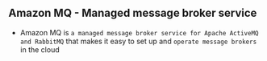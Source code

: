## Amazon MQ - Managed message broker service

- Amazon MQ is `a managed message broker service for Apache ActiveMQ and RabbitMQ` that makes it easy to set up and `operate message brokers` in the cloud
